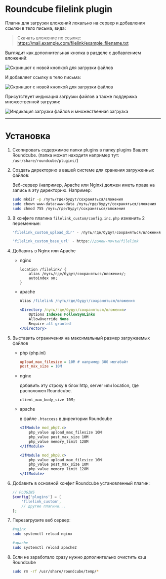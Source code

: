 # Roundcube filelink plugin
Плагин для загрузки вложений локально на сервер и добавления ссылки в тело письма, вида:
> Скачать вложение по ссылке: https://mail.example.com/filelink/example_filename.txt

Выглядит как дополнительная кнопка в разделе с добавлением вложений:

![Скриншот с новой кнопкой для загрузки файлов](https://github.com/ilightman/images/raw/main/rouncube-filelink-plugin-images/screen2.png)

И добавляет ссылку в тело письма:

![Скриншот с новой кнопкой для загрузки файлов](https://github.com/ilightman/images/raw/main/rouncube-filelink-plugin-images/screen3.png)

Присутствует индикация загрузки файлов а также поддержка множественной загрузки:

![Индикация загрузки файлов и множественная загрузка](https://github.com/ilightman/images/raw/main/rouncube-filelink-plugin-images/screen5.png)

---
# Установка

1. Скопировать содержимое папки plugins в папку plugins Вашего Roundcube.
(папка может находитя например тут: ```/usr/share/roundcube/plugins/```)

2. Создать директорию в вашей системе для хранения загруженных файлов:

    Веб-сервер (например, Apache или Nginx) должен иметь права на запись в эту директорию. Например:
    ```sh
    sudo mkdir -p /путь/где/будут/сохраняться/вложения
    sudo chown www-data:www-data /путь/где/будут/сохраняться/вложения
    sudo chmod 755 /путь/где/будут/сохраняться/вложения
    ```

3. В конфиге плагина ```filelink_custom/config.inc.php``` изменить 2 переменные:
    ```php
    'filelink_custom_upload_dir' - /путь/где/будут/сохраняться/вложения
    ```
    ```php
    'filelink_custom_base_url' - https://домен-почты/filelink
    ```
3. Добавить в Nginx или Apache
    - nginx
        ```nginx
        location /filelink/ {
            alias /путь/где/будут/сохраняться/вложения/;
            autoindex on;
        }
        ```
    - apache
        ```apache
        Alias /filelink /путь/где/будут/сохраняться/вложения

        <Directory /путь/где/будут/сохраняться/вложения>
            Options Indexes FollowSymLinks
            AllowOverride None
            Require all granted
        </Directory>
        ```
3. Выставить ограничения на максимальный размер загружаемых файлов 
    - php (php.ini)
        ```ini
        upload_max_filesize = 10M # например 300 мегабайт
        post_max_size = 10M
        ```
    - nginx

        добавить эту строку в блок http, server или location, где расположен Roundcube.
        ```nginx
        client_max_body_size 10M;
        ```
    - apache

        в файле ```.htaccess``` в директории Roundcube
        ```apache
        <IfModule mod_php7.c>
            php_value upload_max_filesize 10M
            php_value post_max_size 10M
            php_value memory_limit 128M
        </IfModule>

        <IfModule mod_php8.c>
            php_value upload_max_filesize 10M
            php_value post_max_size 10M
            php_value memory_limit 128M
        </IfModule>
        ```
4. Добавить в основной конфиг Roundcube установленный плагин:
    ```php 
    // PLUGINS
    $config['plugins'] = [
        'filelink_custom', 
        // другие плагины... 
    ];
    ```
5. Перезагрузите веб сервер:
    ```bash
    #nginx
    sudo systemctl reload nginx

    #apache
    sudo systemctl reload apache2
    ```
6. Если не заработало сразу нужно дополнительно очистить кэш Roundcube
    ```bash
    sudo rm -rf /usr/share/roundcube/temp/*
    ```